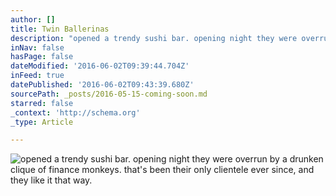 ```yaml
---
author: []
title: Twin Ballerinas
description: "opened a trendy sushi bar. opening night they were overrun by a drunken clique of finance monkeys. that's been their only clientele ever since, and they like it that way. "
inNav: false
hasPage: false
dateModified: '2016-06-02T09:39:44.704Z'
inFeed: true
datePublished: '2016-06-02T09:43:39.680Z'
sourcePath: _posts/2016-05-15-coming-soon.md
starred: false
_context: 'http://schema.org'
_type: Article

---
```

![opened a trendy sushi bar. opening night they were overrun by a drunken clique of finance monkeys. that's been their only clientele ever since, and they like it that way. ](https://the-grid-user-content.s3-us-west-2.amazonaws.com/4d173926-cb8c-48c1-8d86-58da93f813b4.jpg)
